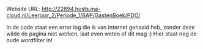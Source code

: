 Website URL: http://22894.hosts.ma-cloud.nl/Leerjaar_2/Periode_1/BAP/GastenBoek/PDO/

In de code staat een error log die ik van internet gehaald heb, zonder deze wilde de pagina niet werken, laat even weten of dit mag :)
Hier staat nog de oude wordfilter in!
